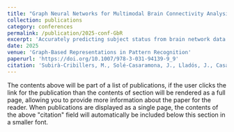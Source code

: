 ```yaml
---
title: "Graph Neural Networks for Multimodal Brain Connectivity Analysis in Multiple Sclerosis"
collection: publications
category: conferences
permalink: /publication/2025-conf-GbR
excerpt: 'Accurately predicting subject status from brain network data is a complex task that requires advanced machine learning techniques. In this work, we propose a comprehensive methodology and pipeline for applying supervised graph learning models, specifically Graph Neural Networks, to this task using brain network information derived from diffusion tensor imaging, gray matter and resting-state functional MRI adjacency matrices. Our approach includes a graph pruning step to retain the most relevant edges while preserving crucial information, the generation of node features to enhance graph representations, the creation of synthetic data to balance the dataset and improve training, and the design and training of GNN models for both multi-class and binary classification tasks. Experimental results in a cohort of people with multiple sclerosis and healthy volunteers demonstrate that our methodology effectively captures meaningful patterns in brain graphs, leading to improved classification performance.'
date: 2025
venue: 'Graph-Based Representations in Pattern Recognition'
paperurl: 'https://doi.org/10.1007/978-3-031-94139-9_9'
citation: 'Subirà-Cribillers, M., Solé-Casaramona, J., Lladós, J., Casas-Roma, J. (2025). Graph Neural Networks for Multimodal Brain Connectivity Analysis in Multiple Sclerosis. In: Brun, L., Carletti, V., Bougleux, S., Gaüzère, B. (eds) Graph-Based Representations in Pattern Recognition. GbRPR 2025. Lecture Notes in Computer Science, vol 15727. Springer, Cham. https://doi.org/10.1007/978-3-031-94139-9_9'
---
```


The contents above will be part of a list of publications, if the user clicks the link for the publication than the contents of section will be rendered as a full page, allowing you to provide more information about the paper for the reader. When publications are displayed as a single page, the contents of the above "citation" field will automatically be included below this section in a smaller font.
